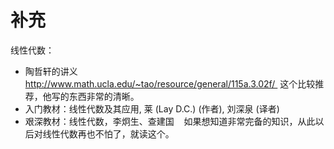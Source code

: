 # 补充

线性代数：


- 陶哲轩的讲义  http://www.math.ucla.edu/~tao/resource/general/115a.3.02f/  这个比较推荐，他写的东西非常的清晰。
- 入门教材：线性代数及其应用, 莱 (Lay D.C.) (作者), 刘深泉 (译者)
- 艰深教材：线性代数，李炯生、查建国    如果想知道非常完备的知识，从此以后对线性代数再也不怕了，就读这个。